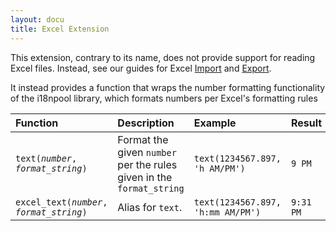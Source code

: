 ```yaml
---
layout: docu
title: Excel Extension
---
```


This extension, contrary to its name, does not provide support for reading Excel files.
Instead, see our guides for Excel [Import](../guides/import/excel_import) and [Export](../guides/import/excel_export).

It instead provides a function that wraps the number formatting functionality of the i18npool library, which formats numbers per Excel's formatting rules

| Function | Description | Example | Result |
|:--|:---|:--|:-|
| `text(`*`number`*`, `*`format_string`*`)`       | Format the given `number` per the rules given in the `format_string` | `text(1234567.897, 'h AM/PM')`    | `9 PM`    |
| `excel_text(`*`number`*`, `*`format_string`*`)` | Alias for `text`.                                                    | `text(1234567.897, 'h:mm AM/PM')` | `9:31 PM` |
